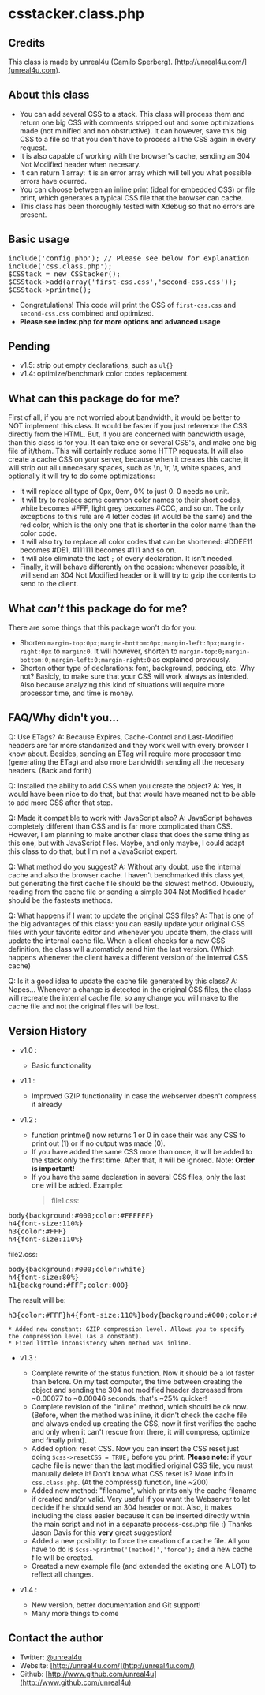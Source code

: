 csstacker.class.php
======

Credits
--------

This class is made by unreal4u (Camilo Sperberg). [http://unreal4u.com/](unreal4u.com).

About this class
--------

* You can add several CSS to a stack. This class will process them and return one big CSS with comments stripped out and some optimizations made (not minified and non obstructive). It can however, save this big CSS to a file so that you don't have to process all the CSS again in every request.
* It is also capable of working with the browser's cache, sending an 304 Not Modified header when necesary.
* It can return 1 array: it is an error array which will tell you what possible errors have ocurred.
* You can choose between an inline print (ideal for embedded CSS) or file print, which generates a typical CSS file that the browser can cache.
* This class has been thoroughly tested with Xdebug so that no errors are present.

Basic usage
----------

<pre>include('config.php'); // Please see below for explanation
include('css.class.php');
$CSStack = new CSStacker();
$CSStack->add(array('first-css.css','second-css.css'));
$CSStack->printme();
</pre>

* Congratulations! This code will print the CSS of `first-css.css` and `second-css.css` combined and optimized.
* **Please see index.php for more options and advanced usage**

Pending
---------
* v1.5: strip out empty declarations, such as `ul{}`
* v1.4: optimize/benchmark color codes replacement.

What can this package do for me?
----------

First of all, if you are not worried about bandwidth, it would be better to NOT implement this class. It would be faster if you just reference the CSS directly from the HTML.
But, if you are concerned with bandwidth usage, than this class is for you. It can take one or several CSS's, and make one big file of it/them. This will certainly reduce some HTTP requests.
It will also create a cache CSS on your server, because when it creates this cache, it will strip out all unnecesary spaces, such as \n, \r, \t, white spaces, and optionally it will try to do some optimizations:
* It will replace all type of 0px, 0em, 0% to just 0. 0 needs no unit.
* It will try to replace some common color names to their short codes, white becomes #FFF, light grey becomes #CCC, and so on. The only exceptions to this rule are 4 letter codes (it would be the same) and the red color, which is the only one that is shorter in the color name than the color code.
* It will also try to replace all color codes that can be shortened: #DDEE11 becomes #DE1, #111111 becomes #111 and so on.
* It will also eliminate the last <code>;</code> of every declaration. It isn't needed.
* Finally, it will behave differently on the ocasion: whenever possible, it will send an 304 Not Modified header or it will try to gzip the contents to send to the client.

What _can't_ this package do for me?
-------------
There are some things that this package won't do for you:
* Shorten `margin-top:0px;margin-bottom:0px;margin-left:0px;margin-right:0px` to `margin:0`. It will however, shorten to `margin-top:0;margin-bottom:0;margin-left:0;margin-right:0` as explained previously.
* Shorten other type of declarations: font, background, padding, etc. Why not? Basicly, to make sure that your CSS will work always as intended. Also because analyzing this kind of situations will require more processor time, and time is money.

FAQ/Why didn't you...
-----------
Q: Use ETags?
A: Because Expires, Cache-Control and Last-Modified headers are far more standarized and they work well with every browser I know about. Besides, sending an ETag will require more processor time (generating the ETag) and also more bandwidth sending all the necesary headers. (Back and forth)

Q: Installed the ability to add CSS when you create the object?
A: Yes, it would have been nice to do that, but that would have meaned not to be able to add more CSS after that step.

Q: Made it compatible to work with JavaScript also?
A: JavaScript behaves completely different than CSS and is far more complicated than CSS. However, I am planning to make another class that does the same thing as this one, but with JavaScript files. Maybe, and only maybe, I could adapt this class to do that, but I'm not a JavaScript expert.

Q: What method do you suggest?
A: Without any doubt, use the internal cache and also the browser cache. I haven't benchmarked this class yet, but generating the first cache file should be the slowest method. Obviously, reading from the cache file or sending a simple 304 Not Modified header should be the fastests methods.

Q: What happens if I want to update the original CSS files?
A: That is one of the big advantages of this class: you can easily update your original CSS files with your favorite editor and whenever you update them, the class will update the internal cache file. When a client checks for a new CSS definition, the class will automaticly send him the last version. (Which happens whenever the client haves a different version of the internal CSS cache)

Q: Is it a good idea to update the cache file generated by this class?
A: Nopes... Whenever a change is detected in the original CSS files, the class will recreate the internal cache file, so any change you will make to the cache file and not the original files will be lost.

Version History
----------

* v1.0 : 
    * Basic functionality

* v1.1 : 
    * Improved GZIP functionality in case the webserver doesn't compress it already

* v1.2 :
    * function printme() now returns 1 or 0 in case their was any CSS to print out (1) or if no output was made (0).
    * If you have added the same CSS more than once, it will be added to the stack only the first time. After that, it will be ignored. Note: **Order is important!**
    * If you have the same declaration in several CSS files, only the last one will be added. Example:<blockquote>
file1.css:
<pre>body{background:#000;color:#FFFFFF}
h4{font-size:110%}
h3{color:#FFF}
h4{font-size:110%}</pre>
file2.css:
<pre>body{background:#000;color:white}
h4{font-size:80%}
h1{background:#FFF;color:000}</pre>
The result will be:
<pre>h3{color:#FFF}h4{font-size:110%}body{background:#000;color:#FFF}h4{font-size:80%}h1{background:#FFF;color:000}</pre></blockquote>
    * Added new constant: GZIP compression level. Allows you to specify the compression level (as a constant).
    * Fixed little inconsistency when method was inline.

* v1.3 :
    * Complete rewrite of the status function. Now it should be a lot faster than before. On my test computer, the time between creating the object and sending the 304 not modified header decreased from ~0.00077 to ~0.00046 seconds, that's ~25% quicker!
    * Complete revision of the "inline" method, which should be ok now. (Before, when the method was inline, it didn't check the cache file and always ended up creating the CSS, now it first verifies the cache and only when it can't rescue from there, it will compress, optimize and finally print).
    * Added option: reset CSS. Now you can insert the CSS reset just doing <code>$css-&gt;resetCSS = TRUE;</code> before you print. <strong>Please note</strong>: if your cache file is newer than the last modified original CSS file, you must manually delete it! Don't know what CSS reset is? More info in <code>css.class.php</code>. (At the compress() function, line ~200)
    * Added new method: "filename", which prints only the cache filename if created and/or valid. Very useful if you want the Webserver to let decide if he should send an 304 header or not. Also, it makes including the class easier because it can be inserted directly within the main script and not in a separate process-css.php file :) Thanks Jason Davis for this <strong>very</strong> great suggestion!
    * Added a new posibility: to force the creation of a cache file. All you have to do is <code>$css-&gt;printme('(method)','force');</code> and a new cache file will be created.
    * Created a new example file (and extended the existing one A LOT) to reflect all changes.

* v1.4 :
    * New version, better documentation and Git support!
    * Many more things to come

Contact the author
-------

* Twitter: [@unreal4u](http://twitter.com/unreal4u)
* Website: [http://unreal4u.com/](http://unreal4u.com/)
* Github:  [http://www.github.com/unreal4u](http://www.github.com/unreal4u)
